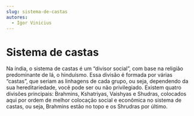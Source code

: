 ```yaml
---
slug: sistema-de-castas
autores: 
  - Igor Vinicius
---
```


# Sistema de castas
Na índia, o sistema de castas é um “divisor social”, com base na religião predominante de lá, o
hinduísmo. Essa divisão é formada por várias “castas”, que seriam as linhagens de cada grupo,
ou seja, dependendo da sua hereditariedade, você pode ser ou não privilegiado. Existem quatro
divisões principais: Brahmins, Kshatriyas, Vaishyas e Shudras, colocados aqui por ordem de
melhor colocação social e econômica no sistema de castas, ou seja, Brahmins estão no topo e os
Shrudras por último.
